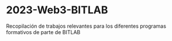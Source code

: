 # 2023-Web3-BITLAB
 Recopilación de trabajos relevantes para los diferentes programas formativos de parte de BITLAB
